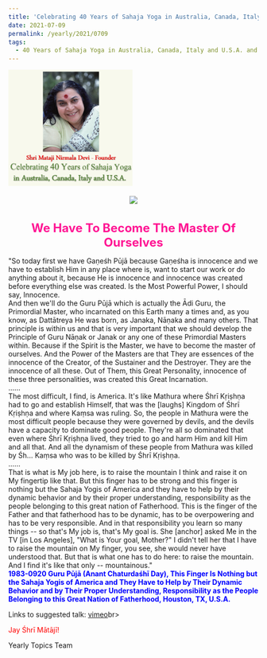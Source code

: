 ```yaml
---
title: 'Celebrating 40 Years of Sahaja Yoga in Australia, Canada, Italy and U.S.A. and its Culture, Post 27'
date: 2021-07-09
permalink: /yearly/2021/0709
tags:
  - 40 Years of Sahaja Yoga in Australia, Canada, Italy and U.S.A. and its Culture
---
```


<div style="text-align: left"><img src="/images/Celebrating40YearsSahajaYoga.png" width="250" /></div><br>

<div style="text-align: center"><img src="/images/image728.png" /></div>

<br>
<p style="color:DeepPink; text-align:center">
<font size="+2"><b>We Have To Become The Master Of Ourselves</b><br></font>
</p>

<p>
"So today first we have Gaṇeśh Pūjā because Gaṇeśha is innocence and we have to establish Him in any place where is, want to start our work or do anything about it, because He is innocence and innocence was created before everything else was created. Is the Most Powerful Power, I should say, Innocence.<br>
And then we'll do the Guru Pūjā which is actually the Ādi Guru, the Primordial Master, who incarnated on this Earth many a times and, as you know, as Dattātreya He was born, as Janaka, Nāṇaka and many others. That principle is within us and that is very important that we should develop the Principle of Guru Nāṇak or Janak or any one of these Primordial Masters within. Because if the Spirit is the Master, we have to become the master of ourselves. And the Power of the Masters are that They are essences of the innocence of the Creator, of the Sustainer and the Destroyer. They are the innocence of all these. Out of Them, this Great Personality, innocence of these three personalities, was created this Great Incarnation.<br>
......<br>
The most difficult, I find, is America. It's like Mathura where Śhrī Kṛiṣhṇa had to go and establish Himself, that was the [laughs] Kingdom of Śhrī Kṛiṣhṇa and where Kaṃsa was ruling. So, the people in Mathura were the most difficult people because they were governed by devils, and the devils have a capacity to dominate good people. They're all so dominated that even where Śhrī Kṛiṣhṇa lived, they tried to go and harm Him and kill Him and all that. And all the dynamism of these people from Mathura was killed by Śh... Kaṃsa who was to be killed by Śhrī Kṛiṣhṇa.<br>
......<br>
That is what is My job here, is to raise the mountain I think and raise it on My fingertip like that. But this finger has to be strong and this finger is nothing but the Sahaja Yogis of America and they have to help by their dynamic behavior and by their proper understanding, responsibility as the people belonging to this great nation of Fatherhood. This is the finger of the Father and that fatherhood has to be dynamic, has to be overpowering and has to be very responsible. And in that responsibility you learn so many things -- so that's My job is, that's My goal is. She [anchor] asked Me in the TV [in Los Angeles], "What is Your goal, Mother?" I didn't tell her that I have to raise the mountain on My finger, you see, she would never have understood that. But that is what one has to do here: to raise the mountain. And I find it's like that only -- mountainous."<br>
<font color="blue"><b>1983-0920 Guru Pūjā (Anant Chaturdaśhī Day), This Finger Is Nothing but the Sahaja Yogis of America and They Have to Help by Their Dynamic Behavior and by Their Proper Understanding, Responsibility as the People Belonging to this Great Nation of Fatherhood, Houston, TX, U.S.A.</b></font><br>
</p>

Links to suggested talk: <a href="https://vimeo.com/560483500"> vimeo</a>br>

<p style="color:red;">Jay Śhrī Mātājī!<br></p>

Yearly Topics Team